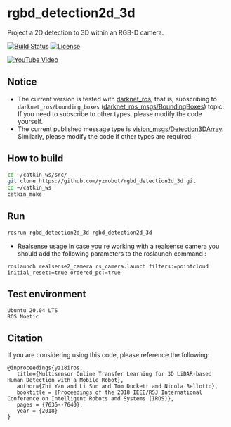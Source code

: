 # rgbd_detection2d_3d

Project a 2D detection to 3D within an RGB-D camera.

[![Build Status](https://travis-ci.org/yzrobot/rgbd_detection2d_3d.svg?branch=main)](https://travis-ci.org/yzrobot/rgbd_detection2d_3d)
[![License](https://img.shields.io/badge/License-BSD%203--Clause-green.svg)](https://opensource.org/licenses/BSD-3-Clause)

[![YouTube Video](https://img.youtube.com/vi/iXrCoJcfkfw/0.jpg)](https://www.youtube.com/watch?v=iXrCoJcfkfw)

## Notice ##

- The current version is tested with [darknet_ros](https://github.com/leggedrobotics/darknet_ros), that is, subscribing to `darknet_ros/bounding_boxes` ([darknet_ros_msgs/BoundingBoxes](https://github.com/leggedrobotics/darknet_ros/tree/master/darknet_ros_msgs)) topic. If you need to subscribe to other types, please modify the code yourself.
- The current published message type is [vision_msgs/Detection3DArray](http://docs.ros.org/en/api/vision_msgs/html/index-msg.html). Similarly, please modify the code if other types are required.

## How to build ##
```sh
cd ~/catkin_ws/src/
git clone https://github.com/yzrobot/rgbd_detection2d_3d.git
cd ~/catkin_ws
catkin_make
```

## Run
```sh
rosrun rgbd_detection2d_3d rgbd_detection2d_3d
```
* Realsense usage
In case you're working with a realsense camera you should add the following parameters to the roslaunch command :

```
roslaunch realsense2_camera rs_camera.launch filters:=pointcloud initial_reset:=true ordered_pc:=true
```

## Test environment ##
```
Ubuntu 20.04 LTS
ROS Noetic
```

## Citation ##
If you are considering using this code, please reference the following:
```
@inproceedings{yz18iros,
   title={Multisensor Online Transfer Learning for 3D LiDAR-based Human Detection with a Mobile Robot},
   author={Zhi Yan and Li Sun and Tom Duckett and Nicola Bellotto},
   booktitle = {Proceedings of the 2018 IEEE/RSJ International Conference on Intelligent Robots and Systems (IROS)},
   pages = {7635--7640},
   year = {2018}
}
```

